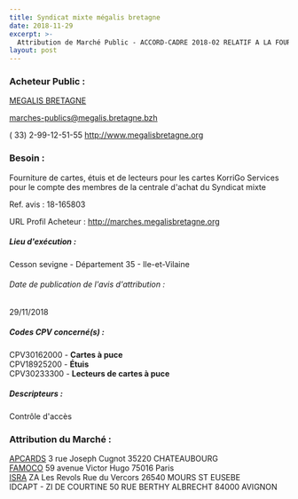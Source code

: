 ```yaml
---
title: Syndicat mixte mégalis bretagne
date: 2018-11-29
excerpt: >-
  Attribution de Marché Public - ACCORD-CADRE 2018-02 RELATIF A LA FOURNITURE DE CARTES, ETUIS ET LECTEURS POUR LES CARTES KORRIGO SERVICES
layout: post
---
```


### Acheteur Public : 
<a href="/acheteur-33/siren-253514491"> MEGALIS BRETAGNE</a><br/>



marches-publics@megalis.bretagne.bzh

( 33) 2-99-12-51-55
http://www.megalisbretagne.org
### Besoin :

Fourniture de cartes, étuis et de lecteurs pour les cartes KorriGo Services pour le compte des membres de la centrale d'achat du Syndicat mixte

Ref. avis : 18-165803

URL Profil Acheteur : http://marches.megalisbretagne.org

##### Lieu d'exécution :

Cesson sevigne - Département 35 - Ile-et-Vilaine

###### Date de publication de l'avis d'attribution : 
29/11/2018

##### Codes CPV concerné(s) :
CPV30162000 - **Cartes à puce** <br/>
CPV18925200 - **Étuis** <br/>
CPV30233300 - **Lecteurs de cartes à puce** <br/>

##### Descripteurs :
Contrôle d'accès <br/>

### Attribution du Marché :
<a href="/entreprise-264/siren-492580717"> APCARDS</a>    3 rue Joseph Cugnot 35220 CHATEAUBOURG <br/>
<a href="/entreprise-266/siren-527948814"> FAMOCO</a>    59 avenue Victor Hugo 75016 Paris <br/>
<a href="/entreprise-253/siren-304635451"> ISRA</a>    ZA Les Revols Rue du Vercors 26540 MOURS ST EUSEBE <br/>
IDCAPT - ZI DE COURTINE 50 RUE BERTHY ALBRECHT 84000 AVIGNON <br/>
